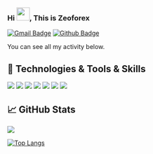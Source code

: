 ### Hi <img src="https://raw.githubusercontent.com/MartinHeinz/MartinHeinz/master/wave.gif" width="30px">, This is Zeoforex

[![Gmail Badge](https://img.shields.io/badge/dshoma853@gmail.com-c14438?style=flat&logo=Gmail&logoColor=white&link=mailto:dshoma853@gmail.com)](mailto:dshoma853@gmail.com) 
[![Github Badge](https://img.shields.io/badge/Zeoforex-grey?style=flat&logo=github&logoColor=white&link=https://github.com/Zeoforex/)](https://www.github.com/Zeoforex/)


You can see all my activity below.

## 🔧 Technologies & Tools & Skills
![](https://img.shields.io/badge/OS-Linux-informational?style=flat&logo=linux&logoColor=black&color=FCC624)
![](https://img.shields.io/badge/Bash-Shell-informational?style=flat&logo=gnu-bash&logoColor=white&color=4EAA25)
![](https://img.shields.io/badge/Editor-IntelliJ_IDEA-informational?style=flat&logo=intellij-idea&logoColor=white&color=ff69b4)
![](https://img.shields.io/badge/Editor-PyCharm-informational?style=flat&logo=PyCharm&logoColor=white&color=success)
![](https://img.shields.io/badge/Code-Java-informational?style=flat&logo=java&logoColor=white&color=eb8b23)
![](https://img.shields.io/badge/Code-Python-informational?style=flat&logo=python&logoColor=white&color=3776AB)
![](https://img.shields.io/badge/Tools-PostgreSQL-informational?style=flat&logo=postgresql&logoColor=white&color=336791)


## &#x1f4c8; GitHub Stats
<a href="https://github.com/Zeoforex/Zeoforex">
  <img align="center" src="https://github-readme-stats.vercel.app/api?username=Zeoforex&show_icons=true&theme=radical" />
</a>

[![Top Langs](https://github-readme-stats.vercel.app/api/top-langs/?username=Zeoforex&layout=compact)](https://github.com/anuraghazra/github-readme-stats)


<!--
**Zeoforex/Zeoforex** is a ✨ _special_ ✨ repository because its `README.md` (this file) appears on your GitHub profile.


